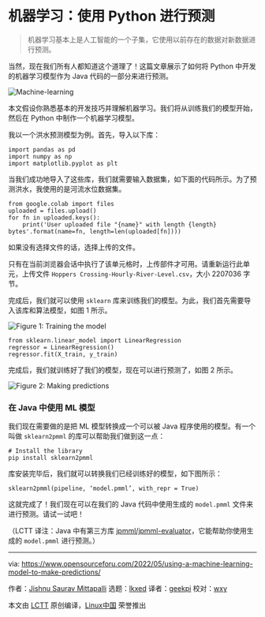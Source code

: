 [#]: subject: "Using a Machine Learning Model to Make Predictions"
[#]: via: "https://www.opensourceforu.com/2022/05/using-a-machine-learning-model-to-make-predictions/"
[#]: author: "Jishnu Saurav Mittapalli https://www.opensourceforu.com/author/jishnu-saurav-mittapalli/"
[#]: collector: "lkxed"
[#]: translator: "geekpi"
[#]: reviewer: "wxy"
[#]: publisher: "wxy"
[#]: url: "https://linux.cn/article-14689-1.html"

机器学习：使用 Python 进行预测
======

> 机器学习基本上是人工智能的一个子集，它使用以前存在的数据对新数据进行预测。
 
当然，现在我们所有人都知道这个道理了！这篇文章展示了如何将 Python 中开发的机器学习模型作为 Java 代码的一部分来进行预测。

![Machine-learning][1]

本文假设你熟悉基本的开发技巧并理解机器学习。我们将从训练我们的模型开始，然后在 Python 中制作一个机器学习模型。

我以一个洪水预测模型为例。首先，导入以下库：

```
import pandas as pd
import numpy as np
import matplotlib.pyplot as plt
```

当我们成功地导入了这些库，我们就需要输入数据集，如下面的代码所示。为了预测洪水，我使用的是河流水位数据集。

```
from google.colab import files
uploaded = files.upload()
for fn in uploaded.keys(): 
    print('User uploaded file "{name}" with length {length} bytes'.format(name=fn, length=len(uploaded[fn])))
```

如果没有选择文件的话，选择上传的文件。

只有在当前浏览器会话中执行了该单元格时，上传部件才可用。请重新运行此单元，上传文件 `Hoppers Crossing-Hourly-River-Level.csv`，大小 2207036 字节。

完成后，我们就可以使用 `sklearn` 库来训练我们的模型。为此，我们首先需要导入该库和算法模型，如图 1 所示。

![Figure 1: Training the model][2]

```
from sklearn.linear_model import LinearRegression
regressor = LinearRegression()
regressor.fit(X_train, y_train)
```

完成后，我们就训练好了我们的模型，现在可以进行预测了，如图 2 所示。

![Figure 2: Making predictions][3]

### 在 Java 中使用 ML 模型

我们现在需要做的是把 ML 模型转换成一个可以被 Java 程序使用的模型。有一个叫做 `sklearn2pmml` 的库可以帮助我们做到这一点：

```
# Install the library
pip install sklearn2pmml
```

库安装完毕后，我们就可以转换我们已经训练好的模型，如下图所示：

```
sklearn2pmml(pipeline, ‘model.pmml’, with_repr = True)
```

这就完成了！我们现在可以在我们的 Java 代码中使用生成的 `model.pmml` 文件来进行预测。请试一试吧！

（LCTT 译注：Java 中有第三方库 [jpmml/jpmml-evaluator][4]，它能帮助你使用生成的 `model.pmml` 进行预测。）

--------------------------------------------------------------------------------

via: https://www.opensourceforu.com/2022/05/using-a-machine-learning-model-to-make-predictions/

作者：[Jishnu Saurav Mittapalli][a]
选题：[lkxed][b]
译者：[geekpi](https://github.com/geekpi)
校对：[wxy](https://github.com/wxy)

本文由 [LCTT](https://github.com/LCTT/TranslateProject) 原创编译，[Linux中国](https://linux.cn/) 荣誉推出

[a]: https://www.opensourceforu.com/author/jishnu-saurav-mittapalli/
[b]: https://github.com/lkxed
[1]: https://www.opensourceforu.com/wp-content/uploads/2022/05/Machine-learning.jpg
[2]: https://www.opensourceforu.com/wp-content/uploads/2022/05/Figure-1Training-the-model.jpg
[3]: https://www.opensourceforu.com/wp-content/uploads/2022/05/Figure-2-Making-predictions.jpg
[4]: https://github.com/jpmml/jpmml-evaluator
